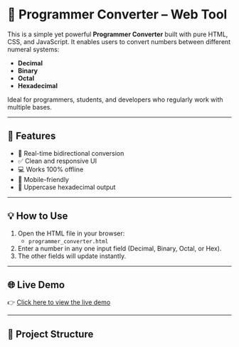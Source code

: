 # 🧮 Programmer Converter – Web Tool

This is a simple yet powerful **Programmer Converter** built with pure HTML, CSS, and JavaScript. It enables users to convert numbers between different numeral systems:

- **Decimal**
- **Binary**
- **Octal**
- **Hexadecimal**

Ideal for programmers, students, and developers who regularly work with multiple bases.

---

## 🚀 Features

- 🔄 Real-time bidirectional conversion
- ✅ Clean and responsive UI
- 💻 Works 100% offline
- 📱 Mobile-friendly
- 🔡 Uppercase hexadecimal output

---

## 💡 How to Use

1. Open the HTML file in your browser:
   - `programmer_converter.html`
2. Enter a number in any one input field (Decimal, Binary, Octal, or Hex).
3. The other fields will update instantly.

---

## 🌐 Live Demo

👉 [Click here to view the live demo](https://yourusername.github.io/programmer-converter/)  

---

## 📂 Project Structure

